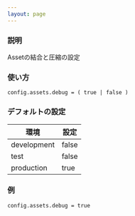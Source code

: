 ```yaml
---
layout: page
---
```

### 説明
Assetの結合と圧縮の設定

### 使い方
    config.assets.debug = ( true | false )

### デフォルトの設定

環境          | 設定
----------- | -----
development | false
test        | false
production  | true

### 例
    config.assets.debug = true